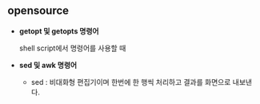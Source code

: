 ## opensource


-  **getopt 및 getopts 명령어**

    shell script에서 명령어를 사용할 때 


-  **sed 및 awk 명령어**

    - sed : 비대화형 편집기이며 한번에 한 행씩 처리하고 결과를 화면으로 내보낸다.
